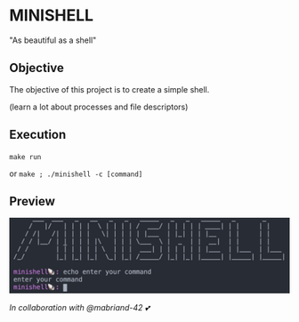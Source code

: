 # MINISHELL
"As beautiful as a shell"

## Objective

The objective of this project is to create a simple shell.

(learn a lot about processes and file descriptors)

## Execution

`make run`

or `make ; ./minishell -c [command]`

## Preview

![Example](img/screenshot.png)

*In collaboration with @mabriand-42 :two_hearts:*
